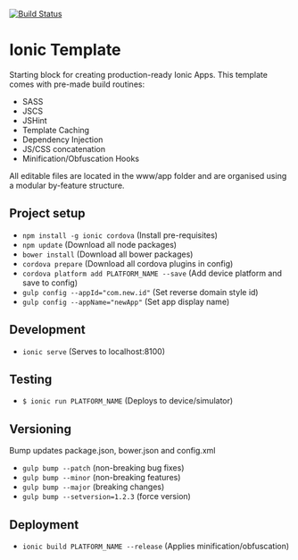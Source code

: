 [![Build Status](https://travis-ci.org/CookieCookson/ionic-template.svg)](https://travis-ci.org/CookieCookson/ionic-template)

# Ionic Template
Starting block for creating production-ready Ionic Apps. This template comes with pre-made build routines:
* SASS
* JSCS
* JSHint
* Template Caching
* Dependency Injection
* JS/CSS concatenation
* Minification/Obfuscation Hooks

All editable files are located in the www/app folder and are organised using a modular by-feature structure.

## Project setup
* `npm install -g ionic cordova` (Install pre-requisites)
* `npm update` (Download all node packages)
* `bower install` (Download all bower packages)
* `cordova prepare` (Download all cordova plugins in config)
* `cordova platform add PLATFORM_NAME --save` (Add device platform and save to config)
* `gulp config --appId="com.new.id"` (Set reverse domain style id)
* `gulp config --appName="newApp"` (Set app display name)
  
## Development
* `ionic serve` (Serves to localhost:8100)

## Testing
* `$ ionic run PLATFORM_NAME` (Deploys to device/simulator)

## Versioning
Bump updates package.json, bower.json and config.xml
* `gulp bump --patch` (non-breaking bug fixes)
* `gulp bump --minor` (non-breaking features)
* `gulp bump --major` (breaking changes)
* `gulp bump --setversion=1.2.3` (force version)

## Deployment
* `ionic build PLATFORM_NAME --release` (Applies minification/obfuscation)
